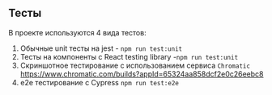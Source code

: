 ## Тесты

В проекте используются 4 вида тестов:
1) Обычные unit тесты на jest - `npm run test:unit`
2) Тесты на компоненты с React testing library -`npm run test:unit`
3) Скриншотное тестирование с использованием сервиса `Chromatic`
   https://www.chromatic.com/builds?appId=65324aa858dcf2e0c26eebc8
4) e2e тестирование с Cypress `npm run test:e2e`
